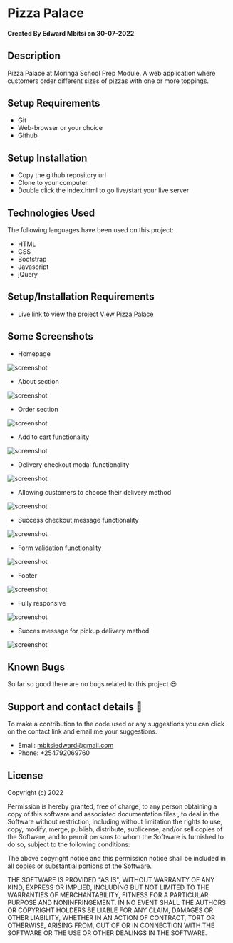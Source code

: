 # Pizza Palace

#### Created By Edward Mbitsi on 30-07-2022
## Description
Pizza Palace at Moringa School Prep Module. A web application where customers order different sizes of pizzas with one or more toppings. 
## Setup Requirements
* Git
* Web-browser or your choice
* Github

## Setup Installation
* Copy the github repository url
* Clone to your computer
* Double click the index.html to go live/start your live server
## Technologies Used
 The following languages have been used on this project:
 * HTML
 * CSS
 * Bootstrap
 * Javascript
 * jQuery

## Setup/Installation Requirements

* Live link to view the project <a href="https://wilsonkinyua.github.io/pizza-palace/">View Pizza Palace</a>
## Some Screenshots
* Homepage
<img src="./img/screenshots/1.png" alt="screenshot" />

* About section
<img src="./img/screenshots/2.png" alt="screenshot" />

* Order section
<img src="./img/screenshots/3.png" alt="screenshot" />

* Add to cart functionality
<img src="./img/screenshots/4.png" alt="screenshot" />

* Delivery checkout modal functionality
<img src="./img/screenshots/5.png" alt="screenshot" /> 

* Allowing customers to choose their delivery method
<img src="./img/screenshots/6.png" alt="screenshot" />

* Success checkout message functionality
<img src="./img/screenshots/7.png" alt="screenshot" />

* Form validation functionality
<img src="./img/screenshots/8.png" alt="screenshot" />

* Footer
<img src="./img/screenshots/9.png" alt="screenshot" />

* Fully responsive
<img src="./img/screenshots/10.png" alt="screenshot" />

* Succes message for pickup delivery method
<img src="./img/screenshots/11.png" alt="screenshot" />

## Known Bugs
 So far so good there are no bugs related to this project 😎
## Support and contact details 🙂
To make a contribution to the code used or any suggestions you can click on the contact link and email me your suggestions.
* Email: mbitsiedward@gmail.com
* Phone: +254792069760
## License


Copyright (c) 2022 

Permission is hereby granted, free of charge, to any person obtaining a copy
of this software and associated documentation files , to deal
in the Software without restriction, including without limitation the rights
to use, copy, modify, merge, publish, distribute, sublicense, and/or sell
copies of the Software, and to permit persons to whom the Software is
furnished to do so, subject to the following conditions:

The above copyright notice and this permission notice shall be included in all
copies or substantial portions of the Software.

THE SOFTWARE IS PROVIDED "AS IS", WITHOUT WARRANTY OF ANY KIND, EXPRESS OR
IMPLIED, INCLUDING BUT NOT LIMITED TO THE WARRANTIES OF MERCHANTABILITY,
FITNESS FOR A PARTICULAR PURPOSE AND NONINFRINGEMENT. IN NO EVENT SHALL THE
AUTHORS OR COPYRIGHT HOLDERS BE LIABLE FOR ANY CLAIM, DAMAGES OR OTHER
LIABILITY, WHETHER IN AN ACTION OF CONTRACT, TORT OR OTHERWISE, ARISING FROM,
OUT OF OR IN CONNECTION WITH THE SOFTWARE OR THE USE OR OTHER DEALINGS IN THE
SOFTWARE.

  
